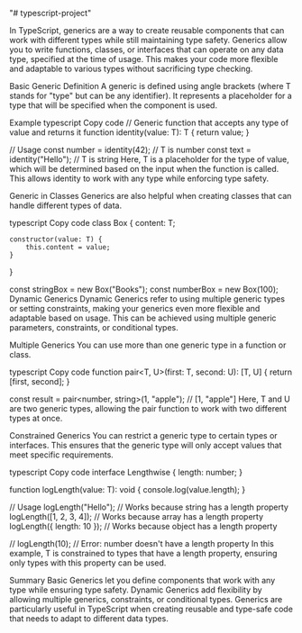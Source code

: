 "# typescript-project"

In TypeScript, generics are a way to create reusable components that can work with different types while still maintaining type safety. Generics allow you to write functions, classes, or interfaces that can operate on any data type, specified at the time of usage. This makes your code more flexible and adaptable to various types without sacrificing type checking.

Basic Generic Definition
A generic is defined using angle brackets <T> (where T stands for "type" but can be any identifier). It represents a placeholder for a type that will be specified when the component is used.

Example
typescript
Copy code
// Generic function that accepts any type of value and returns it
function identity<T>(value: T): T {
return value;
}

// Usage
const number = identity<number>(42); // T is number
const text = identity<string>("Hello"); // T is string
Here, T is a placeholder for the type of value, which will be determined based on the input when the function is called. This allows identity to work with any type while enforcing type safety.

Generic in Classes
Generics are also helpful when creating classes that can handle different types of data.

typescript
Copy code
class Box<T> {
content: T;

    constructor(value: T) {
        this.content = value;
    }

}

const stringBox = new Box<string>("Books");
const numberBox = new Box<number>(100);
Dynamic Generics
Dynamic Generics refer to using multiple generic types or setting constraints, making your generics even more flexible and adaptable based on usage. This can be achieved using multiple generic parameters, constraints, or conditional types.

Multiple Generics
You can use more than one generic type in a function or class.

typescript
Copy code
function pair<T, U>(first: T, second: U): [T, U] {
return [first, second];
}

const result = pair<number, string>(1, "apple"); // [1, "apple"]
Here, T and U are two generic types, allowing the pair function to work with two different types at once.

Constrained Generics
You can restrict a generic type to certain types or interfaces. This ensures that the generic type will only accept values that meet specific requirements.

typescript
Copy code
interface Lengthwise {
length: number;
}

function logLength<T extends Lengthwise>(value: T): void {
console.log(value.length);
}

// Usage
logLength("Hello"); // Works because string has a length property
logLength([1, 2, 3, 4]); // Works because array has a length property
logLength({ length: 10 }); // Works because object has a length property

// logLength(10); // Error: number doesn't have a length property
In this example, T is constrained to types that have a length property, ensuring only types with this property can be used.

Summary
Basic Generics let you define components that work with any type while ensuring type safety.
Dynamic Generics add flexibility by allowing multiple generics, constraints, or conditional types.
Generics are particularly useful in TypeScript when creating reusable and type-safe code that needs to adapt to different data types.`
`
